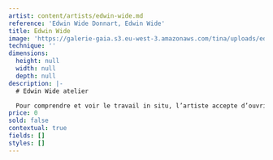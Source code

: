 ```yaml
---
artist: content/artists/edwin-wide.md
reference: 'Edwin Wide Donnart, Edwin Wide'
title: Edwin Wide
image: 'https://galerie-gaia.s3.eu-west-3.amazonaws.com/tina/uploads/edwin-wide-donnart/edwin-wide.jpg'
technique: ''
dimensions:
  height: null
  width: null
  depth: null
description: |-
  # Edwin Wide atelier

  Pour comprendre et voir le travail in situ, l’artiste accepte d’ouvrir son atelier sur rendez-vous. Contactez-moi pour organiser une visite privée au 02-40-48-14-91 (max 6 personnes)
price: 0
sold: false
contextual: true
fields: []
styles: []
---
```


